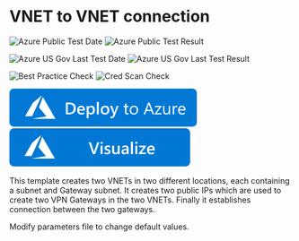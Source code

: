 # VNET to VNET connection

![Azure Public Test Date](https://azurequickstartsservice.blob.core.windows.net/badges/201-vnet-to-vnet/PublicLastTestDate.svg)
![Azure Public Test Result](https://azurequickstartsservice.blob.core.windows.net/badges/201-vnet-to-vnet/PublicDeployment.svg)

![Azure US Gov Last Test Date](https://azurequickstartsservice.blob.core.windows.net/badges/201-vnet-to-vnet/FairfaxLastTestDate.svg)
![Azure US Gov Last Test Result](https://azurequickstartsservice.blob.core.windows.net/badges/201-vnet-to-vnet/FairfaxDeployment.svg)

![Best Practice Check](https://azurequickstartsservice.blob.core.windows.net/badges/201-vnet-to-vnet/BestPracticeResult.svg)
![Cred Scan Check](https://azurequickstartsservice.blob.core.windows.net/badges/201-vnet-to-vnet/CredScanResult.svg)

[![Deploy To Azure](https://raw.githubusercontent.com/Azure/azure-quickstart-templates/master/1-CONTRIBUTION-GUIDE/images/deploytoazure.svg?sanitize=true)](https://portal.azure.com/#create/Microsoft.Template/uri/https%3A%2F%2Fraw.githubusercontent.com%2FAzure%2Fazure-quickstart-templates%2Fmaster%2F201-vnet-to-vnet%2Fazuredeploy.json)
[![Visualize](https://raw.githubusercontent.com/Azure/azure-quickstart-templates/master/1-CONTRIBUTION-GUIDE/images/visualizebutton.svg?sanitize=true)](http://armviz.io/#/?load=https%3A%2F%2Fraw.githubusercontent.com%2FAzure%2Fazure-quickstart-templates%2Fmaster%2F201-vnet-to-vnet%2Fazuredeploy.json)

This template creates two VNETs in two different locations, each containing a
subnet and Gateway subnet. It creates two public IPs which are used to create
two VPN Gateways in the two VNETs. Finally it establishes connection between the
two gateways.

Modify parameters file to change default values.
